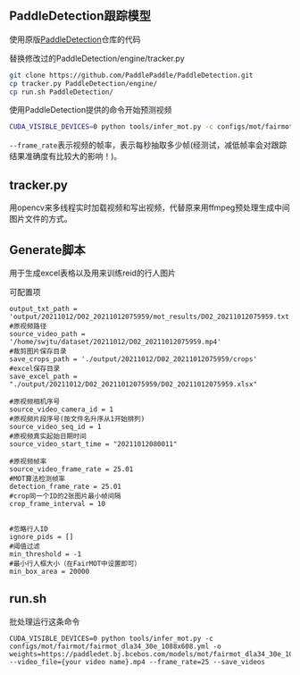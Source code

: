 ## PaddleDetection跟踪模型
使用原版[PaddleDetection](https://github.com/PaddlePaddle/PaddleDetection/blob/release/2.2/configs/mot/README_cn.md)仓库的代码

替换修改过的PaddleDetection/engine/tracker.py
```bash
git clone https://github.com/PaddlePaddle/PaddleDetection.git
cp tracker.py PaddleDetection/engine/
cp run.sh PaddleDetection/
```
使用PaddleDetection提供的命令开始预测视频
```bash
CUDA_VISIBLE_DEVICES=0 python tools/infer_mot.py -c configs/mot/fairmot/fairmot_dla34_30e_1088x608.yml -o weights=https://paddledet.bj.bcebos.com/models/mot/fairmot_dla34_30e_1088x608.pdparams --video_file={your video name}.mp4 --frame_rate=25 --save_videos
```
```--frame_rate```表示视频的帧率，表示每秒抽取多少帧(经测试，减低帧率会对跟踪结果准确度有比较大的影响！)。
## tracker.py
用opencv来多线程实时加载视频和写出视频，代替原来用ffmpeg预处理生成中间图片文件的方式。
## Generate脚本
用于生成excel表格以及用来训练reid的行人图片

可配置项
```python#FairMOT算法输出的outpu.txt路径
output_txt_path = 'output/20211012/D02_20211012075959/mot_results/D02_20211012075959.txt' 
#原视频路径
source_video_path = '/home/swjtu/dataset/20211012/D02_20211012075959.mp4' 
#裁剪图片保存目录
save_crops_path = './output/20211012/D02_20211012075959/crops'   
#excel保存目录                                           
save_excel_path = "./output/20211012/D02_20211012075959/D02_20211012075959.xlsx" 
     
#原视频相机序号
source_video_camera_id = 1                                               
#原视频片段序号(按文件名升序从1开始排列)
source_video_seq_id = 1                                                     
#原视频真实起始日期时间
source_video_start_time = "20211012080011"   
                                      
#原视频帧率
source_video_frame_rate = 25.01     
#MOT算法检测帧率                                               
detection_frame_rate = 25.01        
#crop同一个ID的2张图片最小帧间隔                                               
crop_frame_interval = 10  
  

#忽略行人ID                                                       
ignore_pids = []
#阈值过滤
min_threshold = -1                                                                    
#最小行人框大小（在FairMOT中设置即可）
min_box_area = 20000                                                  
```

## run.sh
批处理运行这条命令
```
CUDA_VISIBLE_DEVICES=0 python tools/infer_mot.py -c configs/mot/fairmot/fairmot_dla34_30e_1088x608.yml -o weights=https://paddledet.bj.bcebos.com/models/mot/fairmot_dla34_30e_1088x608.pdparams --video_file={your video name}.mp4 --frame_rate=25 --save_videos
```